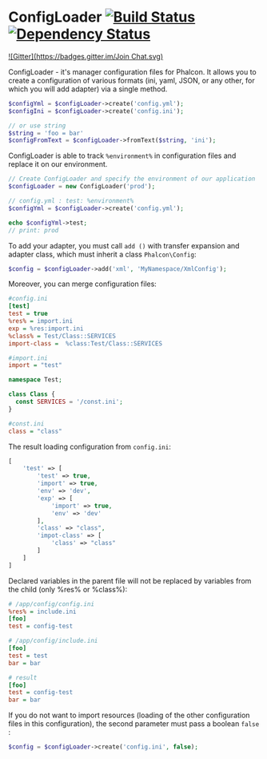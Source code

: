 ConfigLoader [![Build Status](https://travis-ci.org/JimmDiGrizli/phalcon-config-loader.png?branch=develop)](https://travis-ci.org/JimmDiGrizli/phalcon-config-loader) [![Dependency Status](https://www.versioneye.com/user/projects/537c85fe14c1580a86000103/badge.svg)](https://www.versioneye.com/user/projects/537c85fe14c1580a86000103)
===============================
[![Gitter](https://badges.gitter.im/Join Chat.svg)](https://gitter.im/JimmDiGrizli/phalcon-config-loader?utm_source=badge&utm_medium=badge&utm_campaign=pr-badge&utm_content=badge)

ConfigLoader - it's manager configuration files for Phalcon. It allows you to create a configuration of various formats (ini, yaml, JSON, or any other, for which you will add adapter) via a single method. 

```php
$configYml = $configLoader->create('config.yml');
$configIni = $configLoader->create('config.ini');

// or use string
$string = 'foo = bar'
$configFromText = $configLoader->fromText($string, 'ini');
```

ConfigLoader is able to track ```%environment%``` in configuration files and replace it on our environment.

```php
// Create ConfigLoader and specify the environment of our application
$configLoader = new ConfigLoader('prod');

// config.yml : test: %environment%
$configYml = $configLoader->create('config.yml');

echo $configYml->test;
// print: prod 
```
To add your adapter, you must call ```add ()``` with transfer expansion and adapter class, 
which must inherit a class ```Phalcon\Config```:

```php
$config = $configLoader->add('xml', 'MyNamespace/XmlConfig');
```

Moreover, you can merge configuration files:


```ini
#config.ini
[test]
test = true
%res% = import.ini
exp = %res:import.ini
%class% = Test/Class::SERVICES
import-class =  %class:Test/Class::SERVICES

```

```ini
#import.ini
import = "test"
```

```php
namespace Test;

class Class {
  const SERVICES = '/const.ini';
}
```


```ini
#const.ini
class = "class"
```


The result loading configuration from ```config.ini```:

```php
[                               
    'test' => [                 
        'test' => true,                             
        'import' => true,       
        'env' => 'dev',
        'exp' => [
            'import' => true,
            'env' => 'dev'
        ],
        'class' => "class",
        'impot-class' => [
            'class' => "class"
        ]
    ]                           
]                               
```

Declared variables in the parent file will not be replaced by variables from the child (only %res% or %class%):

```ini
# /app/config/config.ini
%res% = include.ini
[foo]
test = config-test
```

```ini
# /app/config/include.ini
[foo]
test = test
bar = bar
```

```ini
# result
[foo]
test = config-test
bar = bar
```

If you do not want to import resources (loading of the other configuration files in this configuration), the second parameter must pass a boolean ```false ```:

```php
$config = $configLoader->create('config.ini', false);
```

